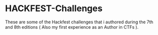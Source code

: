 # HACKFEST-Challenges

These are some of the Hackfest challenges that i authored during the 7th and 8th editions ( Also my first experience as an Author in CTFs ).
